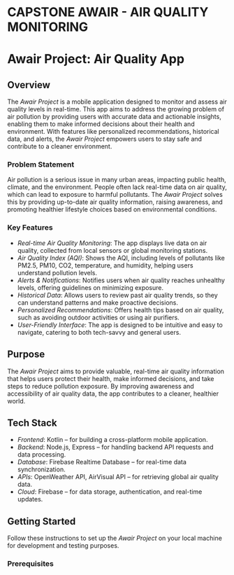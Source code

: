 # CAPSTONE AWAIR - AIR QUALITY MONITORING
# Awair Project: Air Quality App

## Overview

The *Awair Project* is a mobile application designed to monitor and assess air quality levels in real-time. This app aims to address the growing problem of air pollution by providing users with accurate data and actionable insights, enabling them to make informed decisions about their health and environment. With features like personalized recommendations, historical data, and alerts, the *Awair Project* empowers users to stay safe and contribute to a cleaner environment.

### Problem Statement

Air pollution is a serious issue in many urban areas, impacting public health, climate, and the environment. People often lack real-time data on air quality, which can lead to exposure to harmful pollutants. The *Awair Project* solves this by providing up-to-date air quality information, raising awareness, and promoting healthier lifestyle choices based on environmental conditions.

### Key Features

- *Real-time Air Quality Monitoring*: The app displays live data on air quality, collected from local sensors or global monitoring stations.
- *Air Quality Index (AQI)*: Shows the AQI, including levels of pollutants like PM2.5, PM10, CO2, temperature, and humidity, helping users understand pollution levels.
- *Alerts & Notifications*: Notifies users when air quality reaches unhealthy levels, offering guidelines on minimizing exposure.
- *Historical Data*: Allows users to review past air quality trends, so they can understand patterns and make proactive decisions.
- *Personalized Recommendations*: Offers health tips based on air quality, such as avoiding outdoor activities or using air purifiers.
- *User-Friendly Interface*: The app is designed to be intuitive and easy to navigate, catering to both tech-savvy and general users.

## Purpose

The *Awair Project* aims to provide valuable, real-time air quality information that helps users protect their health, make informed decisions, and take steps to reduce pollution exposure. By improving awareness and accessibility of air quality data, the app contributes to a cleaner, healthier world.

## Tech Stack

- *Frontend*: Kotlin – for building a cross-platform mobile application.
- *Backend*: Node.js, Express – for handling backend API requests and data processing.
- *Database*: Firebase Realtime Database – for real-time data synchronization.
- *APIs*: OpenWeather API, AirVisual API – for retrieving global air quality data.
- *Cloud*: Firebase – for data storage, authentication, and real-time updates.

## Getting Started

Follow these instructions to set up the *Awair Project* on your local machine for development and testing purposes.

### Prerequisites
